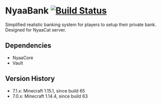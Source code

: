 # NyaaBank [![Build Status](https://ci.nyaacat.com/job/NyaaBank/badge/icon)](https://ci.nyaacat.com/job/NyaaBank/)
Simplified realistic banking system for players to setup their private bank. Designed for NyaaCat server.

## Dependencies
- NyaaCore
- Vault

## Version History
- 7.1.x: Minecraft 1.15.1, since build 65
- 7.0.x: Minecraft 1.14.4, since build 63
